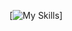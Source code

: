 [![My Skills]([(https://skillicons.dev/icons?i=py,django,html,css,postman,sqlite,linux,git,github)https://skillicons.dev/icons?i=py,django,html,css,postman,sqlite,linux,git,github")]



